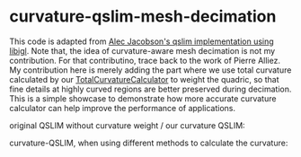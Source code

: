 # curvature-qslim-mesh-decimation

This code is adapted from [Alec Jacobson's qslim implementation using libigl](https://www.alecjacobson.com/weblog/?tag=qslim). Note that, the idea of curvature-aware mesh decimation is not my contribution. For that contributino, trace back to the work of Pierre Alliez. My contribution here is merely adding the part where we use total curvature calculated by our [TotalCurvatureCalculator](https://github.com/HeCraneChen/total-curvature-estimation.git) to weight the quadric, so that fine details at highly curved regions are better preserved during decimation. This is a simple showcase to demonstrate how more accurate curvature calculator can help improve the performance of applications.

original QSLIM without curvature weight / our curvature QSLIM:

curvature-QSLIM, when using different methods to calculate the curvature:
